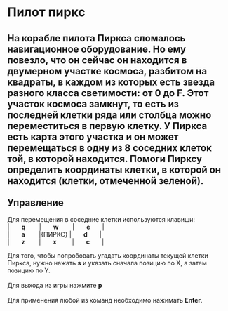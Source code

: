 Пилот пиркс
===========

На корабле пилота Пиркса сломалось навигационное оборудование. Но ему повезло, что он сейчас он находится в двумерном участке космоса, разбитом на квадраты, в каждом из которых есть звезда разного класса светимости: от 0 до F. Этот участок космоса замкнут, то есть из последней клетки ряда или столбца можно переместиться в первую клетку. У Пиркса есть карта этого участка и он может перемещаться в одну из 8 соседних клеток той, в которой находится.
Помоги Пирксу определить координаты клетки, в которой он находится (клетки, отмеченной зеленой).<br>
<br>
Управление
----------

Для перемещения в соседние клетки используются клавиши:<br>
|&nbsp;&nbsp;&nbsp;&nbsp;&nbsp;&nbsp;&nbsp;**q**&nbsp;&nbsp;&nbsp;&nbsp;&nbsp;&nbsp;&nbsp;
|&nbsp;&nbsp;&nbsp;&nbsp;&nbsp;&nbsp;&nbsp;**w**&nbsp;&nbsp;&nbsp;&nbsp;&nbsp;&nbsp;&nbsp;
|&nbsp;&nbsp;&nbsp;&nbsp;&nbsp;&nbsp;&nbsp;**e**&nbsp;&nbsp;&nbsp;&nbsp;&nbsp;&nbsp;&nbsp;|<br>
|&nbsp;&nbsp;&nbsp;&nbsp;&nbsp;&nbsp;&nbsp;**a**&nbsp;&nbsp;&nbsp;&nbsp;&nbsp;&nbsp;&nbsp;
|{ПИРКС}
|&nbsp;&nbsp;&nbsp;&nbsp;&nbsp;&nbsp;&nbsp;**d**&nbsp;&nbsp;&nbsp;&nbsp;&nbsp;&nbsp;&nbsp;|<br>
|&nbsp;&nbsp;&nbsp;&nbsp;&nbsp;&nbsp;&nbsp;**z**&nbsp;&nbsp;&nbsp;&nbsp;&nbsp;&nbsp;&nbsp;
|&nbsp;&nbsp;&nbsp;&nbsp;&nbsp;&nbsp;&nbsp;**x**&nbsp;&nbsp;&nbsp;&nbsp;&nbsp;&nbsp;&nbsp;&nbsp;
|&nbsp;&nbsp;&nbsp;&nbsp;&nbsp;&nbsp;&nbsp;**c**&nbsp;&nbsp;&nbsp;&nbsp;&nbsp;&nbsp;&nbsp;|<br>

Для того, чтобы попробовать угадать координаты текущей клетки Пиркса, нужно нажать **s** и указать сначала позицию по X, а затем позицию по Y.<br>
<br>
Для выхода из игры нажмите **p**<br>
<br>
Для применения любой из команд необходимо нажимать **Enter**.
